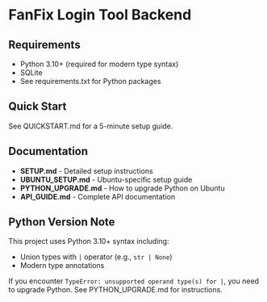 # FanFix Login Tool Backend

## Requirements

- Python 3.10+ (required for modern type syntax)
- SQLite
- See requirements.txt for Python packages

## Quick Start

See QUICKSTART.md for a 5-minute setup guide.

## Documentation

- **SETUP.md** - Detailed setup instructions
- **UBUNTU_SETUP.md** - Ubuntu-specific setup guide  
- **PYTHON_UPGRADE.md** - How to upgrade Python on Ubuntu
- **API_GUIDE.md** - Complete API documentation

## Python Version Note

This project uses Python 3.10+ syntax including:
- Union types with `|` operator (e.g., `str | None`)
- Modern type annotations

If you encounter `TypeError: unsupported operand type(s) for |`, you need to upgrade Python. See PYTHON_UPGRADE.md for instructions.